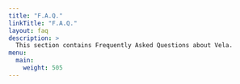 ```yaml
---
title: "F.A.Q."
linkTitle: "F.A.Q."
layout: faq
description: >
  This section contains Frequently Asked Questions about Vela.
menu:
  main:
    weight: 505
---
```

